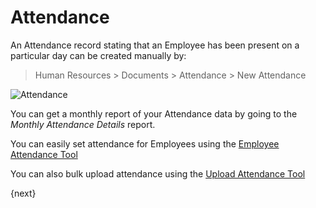 <!-- add-breadcrumbs -->
# Attendance

An Attendance record stating that an Employee has been present on a particular
day can be created manually by:

> Human Resources > Documents > Attendance > New Attendance

<img class="screenshot" alt="Attendance" src="{{docs_base_url}}/assets/img/human-resources/attendance.png">

You can get a monthly report of your Attendance data by going to the _Monthly
Attendance Details_ report.

You can easily set attendance for Employees using the [Employee Attendance Tool](/docs/user/manual/en/human-resources/employee-attendance-tool)

You can also bulk upload attendance using the [Upload Attendance Tool](/docs/user/manual/en/human-resources/upload-attendance)

{next}
